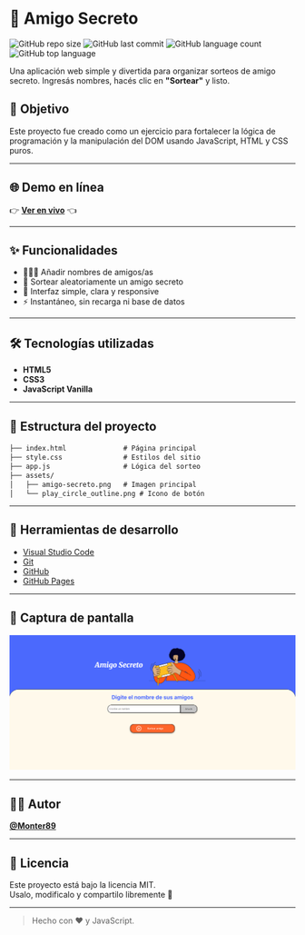 # 🎁 Amigo Secreto

![GitHub repo size](https://img.shields.io/github/repo-size/Monter89/Juego-Amigo-Secreto)
![GitHub last commit](https://img.shields.io/github/last-commit/Monter89/Juego-Amigo-Secreto)
![GitHub language count](https://img.shields.io/github/languages/count/Monter89/Juego-Amigo-Secreto)
![GitHub top language](https://img.shields.io/github/languages/top/Monter89/Juego-Amigo-Secreto)

Una aplicación web simple y divertida para organizar sorteos de amigo secreto. Ingresás nombres, hacés clic en **"Sortear"** y listo.

## 🧠 Objetivo

Este proyecto fue creado como un ejercicio para fortalecer la lógica de programación y la manipulación del DOM usando JavaScript, HTML y CSS puros.

---

## 🌐 Demo en línea

👉 **[Ver en vivo](https://Monter89.github.io/amigo-secreto/)** 👈

---

## ✨ Funcionalidades

- 🧑‍🤝‍🧑 Añadir nombres de amigos/as
- 🎲 Sortear aleatoriamente un amigo secreto
- 🧹 Interfaz simple, clara y responsive
- ⚡ Instantáneo, sin recarga ni base de datos

---

## 🛠️ Tecnologías utilizadas

- **HTML5**
- **CSS3**
- **JavaScript Vanilla**

---

## 📂 Estructura del proyecto

```
├── index.html              # Página principal
├── style.css               # Estilos del sitio
├── app.js                  # Lógica del sorteo
├── assets/
│   ├── amigo-secreto.png   # Imagen principal
│   └── play_circle_outline.png # Icono de botón
```

---

## 🧰 Herramientas de desarrollo

- [Visual Studio Code](https://code.visualstudio.com/)
- [Git](https://git-scm.com/)
- [GitHub](https://github.com/)
- [GitHub Pages](https://pages.github.com/)

---

## 📸 Captura de pantalla

![Captura del proyecto](assets/captura.png)

---

## 👨‍💻 Autor

**[@Monter89](https://github.com/Monter89)**

---

## 📄 Licencia

Este proyecto está bajo la licencia MIT.  
Usalo, modificalo y compartilo libremente 🚀

---

> Hecho con ❤️ y JavaScript.
